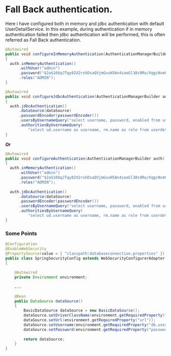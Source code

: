 # Fall Back authentication.

Here i have configured both in memory and jdbc authentication with default UserDetailService. In this example, during authentication if in memory authentication failed then jdbc authentication will be performed, this is often referred as Fall Back authentication.


```java
@Autowired
public void configureInMemoryAuthentication(AuthenticationManagerBuilder auth) throws Exception
{
  auth.inMemoryAuthentication()
      .withUser("admin")
      .password("$2a$10$qJTqy02X2rxhDsaQVjmGvuH5An4zaeGl38s9Ro/XqgcNvm0N464fi")
      .roles("ADMIN");
}

@Autowired
public void configureJdbcAuthentication(AuthenticationManagerBuilder auth) throws Exception
{
  auth.jdbcAuthentication()
      .dataSource(dataSource)
      .passwordEncoder(passwordEncoder())
      .usersByUsernameQuery("select username, password, enabled from userdetails where userName=?")
      .authoritiesByUsernameQuery(
          "select ud.username as username, rm.name as role from userdetails ud INNER JOIN rolemaster rm ON rm.id = ud.roleId  where username = ?");
}
```

<b><i>Or</i></b>

```java
@Autowired
public void configureAuthentication(AuthenticationManagerBuilder auth) throws Exception
{
  auth.inMemoryAuthentication()
      .withUser("admin")
      .password("$2a$10$qJTqy02X2rxhDsaQVjmGvuH5An4zaeGl38s9Ro/XqgcNvm0N464fi")
      .roles("ADMIN");
      
  auth.jdbcAuthentication()
      .dataSource(dataSource)
      .passwordEncoder(passwordEncoder())
      .usersByUsernameQuery("select username, password, enabled from userdetails where userName=?")
      .authoritiesByUsernameQuery(
          "select ud.username as username, rm.name as role from userdetails ud INNER JOIN rolemaster rm ON rm.id = ud.roleId  where username = ?");
}
```

### Some Points
```java
@Configuration
@EnableWebSecurity
@PropertySource(value = { "classpath:databaseconnection.properties" })
public class SpringSecurityConfig extends WebSecurityConfigurerAdapter
{
	
	@Autowired
  	private Environment environment;
  
  	...
  
 	@Bean
	public DataSource dataSource()
	{
		BasicDataSource dataSource = new BasicDataSource();
		dataSource.setDriverClassName(environment.getRequiredProperty("driver"));
		dataSource.setUrl(environment.getRequiredProperty("url"));
		dataSource.setUsername(environment.getRequiredProperty("db.username"));
		dataSource.setPassword(environment.getRequiredProperty("password"));
		
		return dataSource;
	}
}
```
